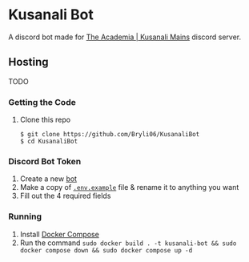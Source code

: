 # Kusanali Bot

A discord bot made for [The Academia | Kusanali Mains](https://discord.gg/kusanali) discord server.

## Hosting

TODO

### Getting the Code

1. Clone this repo
    ```console
    $ git clone https://github.com/Bryli06/KusanaliBot
    $ cd KusanaliBot
    ```
###

### Discord Bot Token

1. Create a new [bot](https://discord.com/developers/applications)
2. Make a copy of [`.env.example`](./.env.example) file & rename it to anything you want
3. Fill out the 4 required fields

### Running

1. Install [Docker Compose](https://docs.docker.com/compose/install/)
2. Run the command `sudo docker build . -t kusanali-bot && sudo docker compose down && sudo docker compose up -d`
